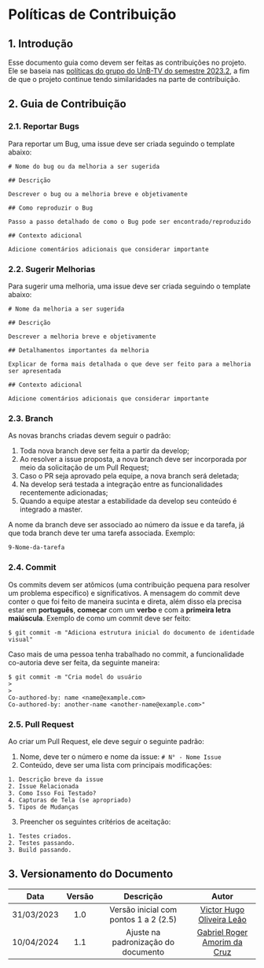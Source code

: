 # Políticas de Contribuição

## 1. Introdução

Esse documento guia como devem ser feitas as contribuições no projeto. Ele se baseia nas [políticas do grupo do UnB-TV do semestre 2023.2](https://fga-eps-mds.github.io/2023.2-UnB-TV-DOC/#/./politicas/CONTRIBUTING), a fim de que o projeto continue tendo similaridades na parte de contribuição.

## 2. Guia de Contribuição

### 2.1. Reportar Bugs

Para reportar um Bug, uma issue deve ser criada seguindo o template abaixo:

```
# Nome do bug ou da melhoria a ser sugerida

## Descrição

Descrever o bug ou a melhoria breve e objetivamente

## Como reproduzir o Bug

Passo a passo detalhado de como o Bug pode ser encontrado/reproduzido

## Contexto adicional

Adicione comentários adicionais que considerar importante
```

### 2.2. Sugerir Melhorias

Para sugerir uma melhoria, uma issue deve ser criada seguindo o template abaixo:

```
# Nome da melhoria a ser sugerida

## Descrição

Descrever a melhoria breve e objetivamente

## Detalhamentos importantes da melhoria

Explicar de forma mais detalhada o que deve ser feito para a melhoria ser apresentada

## Contexto adicional

Adicione comentários adicionais que considerar importante
```

### 2.3. Branch

As novas branchs criadas devem seguir o padrão:

1. Toda nova branch deve ser feita a partir da develop;
2. Ao resolver a issue proposta, a nova branch deve ser incorporada por meio da solicitação de um Pull Request;
3. Caso o PR seja aprovado pela equipe, a nova branch será deletada;
4. Na develop será testada a integração entre as funcionalidades recentemente adicionadas;
5. Quando a equipe atestar a estabilidade da develop seu conteúdo é integrado a master.

A nome da branch deve ser associado ao número da issue e da tarefa, já que toda branch deve ter uma tarefa associada. Exemplo:

```
9-Nome-da-tarefa
```

### 2.4. Commit

Os commits devem ser atômicos (uma contribuição pequena para resolver um problema específico) e significativos. A mensagem do commit deve conter o que foi feito de maneira sucinta e direta, além disso ela precisa estar em **português**, **começar** com um **verbo** e com a **primeira letra maiúscula**. Exemplo de como um commit deve ser feito:

```
$ git commit -m "Adiciona estrutura inicial do documento de identidade visual"
```

Caso mais de uma pessoa tenha trabalhado no commit, a funcionalidade co-autoria deve ser feita, da seguinte maneira:

```
$ git commit -m "Cria model do usuário
>
>
Co-authored-by: name <name@example.com>
Co-authored-by: another-name <another-name@example.com>"
```

### 2.5. Pull Request

Ao criar um Pull Request, ele deve seguir o seguinte padrão:

1. Nome, deve ter o número e nome da issue: `# N° - Nome Issue`
2. Conteúdo, deve ser uma lista com principais modificações:

```
1. Descrição breve da issue
2. Issue Relacionada
3. Como Isso Foi Testado?
4. Capturas de Tela (se apropriado)
5. Tipos de Mudanças
```

3. Preencher os seguintes critérios de aceitação:

```
1. Testes criados.
2. Testes passando.
3. Build passando.
```

## 3. Versionamento do Documento

| Data | Versão | Descrição | Autor |
| :-----: | :-------------: | :---------------: | :-: |
| 31/03/2023 | 1.0 | Versão inicial com pontos 1 a 2 (2.5) | [Victor Hugo Oliveira Leão](https://github.com/victorleaoo) |
| 10/04/2024 | 1.1 | Ajuste na padronização do documento | [Gabriel Roger Amorim da Cruz](https://github.com/GabrielRoger07) |